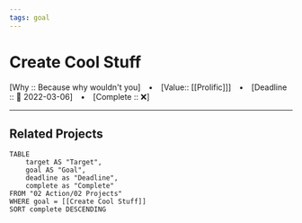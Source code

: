 ```yaml
---
tags: goal
---
```

# Create Cool Stuff

[Why :: Because why wouldn't you]  ⠀•⠀ [Value:: [[Prolific]]]  ⠀•⠀ [Deadline :: 📅 2022-03-06]  ⠀•⠀ [Complete :: ❌]

---
## Related Projects
```dataview
TABLE
	target AS "Target",
	goal AS "Goal",
	deadline as "Deadline",
	complete as "Complete"
FROM "02 Action/02 Projects"
WHERE goal = [[Create Cool Stuff]]
SORT complete DESCENDING
```